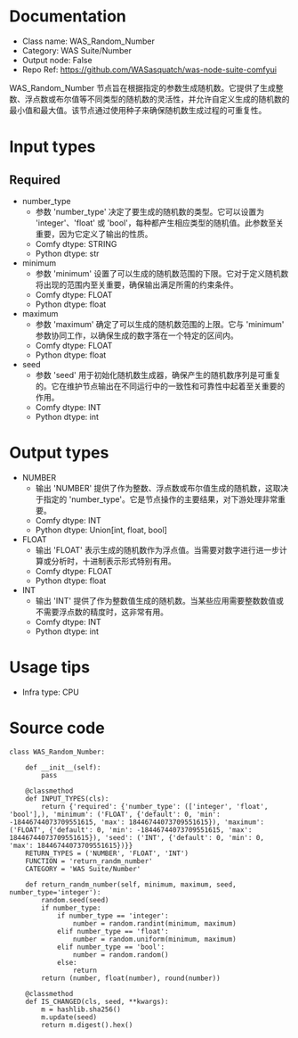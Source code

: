 # Documentation
- Class name: WAS_Random_Number
- Category: WAS Suite/Number
- Output node: False
- Repo Ref: https://github.com/WASasquatch/was-node-suite-comfyui

WAS_Random_Number 节点旨在根据指定的参数生成随机数。它提供了生成整数、浮点数或布尔值等不同类型的随机数的灵活性，并允许自定义生成的随机数的最小值和最大值。该节点通过使用种子来确保随机数生成过程的可重复性。

# Input types
## Required
- number_type
    - 参数 'number_type' 决定了要生成的随机数的类型。它可以设置为 'integer'、'float' 或 'bool'，每种都产生相应类型的随机值。此参数至关重要，因为它定义了输出的性质。
    - Comfy dtype: STRING
    - Python dtype: str
- minimum
    - 参数 'minimum' 设置了可以生成的随机数范围的下限。它对于定义随机数将出现的范围内至关重要，确保输出满足所需的约束条件。
    - Comfy dtype: FLOAT
    - Python dtype: float
- maximum
    - 参数 'maximum' 确定了可以生成的随机数范围的上限。它与 'minimum' 参数协同工作，以确保生成的数字落在一个特定的区间内。
    - Comfy dtype: FLOAT
    - Python dtype: float
- seed
    - 参数 'seed' 用于初始化随机数生成器，确保产生的随机数序列是可重复的。它在维护节点输出在不同运行中的一致性和可靠性中起着至关重要的作用。
    - Comfy dtype: INT
    - Python dtype: int

# Output types
- NUMBER
    - 输出 'NUMBER' 提供了作为整数、浮点数或布尔值生成的随机数，这取决于指定的 'number_type'。它是节点操作的主要结果，对下游处理非常重要。
    - Comfy dtype: INT
    - Python dtype: Union[int, float, bool]
- FLOAT
    - 输出 'FLOAT' 表示生成的随机数作为浮点值。当需要对数字进行进一步计算或分析时，十进制表示形式特别有用。
    - Comfy dtype: FLOAT
    - Python dtype: float
- INT
    - 输出 'INT' 提供了作为整数值生成的随机数。当某些应用需要整数数值或不需要浮点数的精度时，这非常有用。
    - Comfy dtype: INT
    - Python dtype: int

# Usage tips
- Infra type: CPU

# Source code
```
class WAS_Random_Number:

    def __init__(self):
        pass

    @classmethod
    def INPUT_TYPES(cls):
        return {'required': {'number_type': (['integer', 'float', 'bool'],), 'minimum': ('FLOAT', {'default': 0, 'min': -18446744073709551615, 'max': 18446744073709551615}), 'maximum': ('FLOAT', {'default': 0, 'min': -18446744073709551615, 'max': 18446744073709551615}), 'seed': ('INT', {'default': 0, 'min': 0, 'max': 18446744073709551615})}}
    RETURN_TYPES = ('NUMBER', 'FLOAT', 'INT')
    FUNCTION = 'return_randm_number'
    CATEGORY = 'WAS Suite/Number'

    def return_randm_number(self, minimum, maximum, seed, number_type='integer'):
        random.seed(seed)
        if number_type:
            if number_type == 'integer':
                number = random.randint(minimum, maximum)
            elif number_type == 'float':
                number = random.uniform(minimum, maximum)
            elif number_type == 'bool':
                number = random.random()
            else:
                return
        return (number, float(number), round(number))

    @classmethod
    def IS_CHANGED(cls, seed, **kwargs):
        m = hashlib.sha256()
        m.update(seed)
        return m.digest().hex()
```
